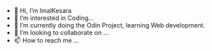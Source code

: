 - 👋 Hi, I’m ImalKesara
- 👀 I’m interested in Coding...
- 🌱 I’m currently doing the Odin Project, learning Web development.
- 💞️ I’m looking to collaborate on ...
- 📫 How to reach me ...

<!---
ImalKesara/ImalKesara is a ✨ special ✨ repository because its `README.md` (this file) appears on your GitHub profile.
You can click the Preview link to take a look at your changes.
--->
